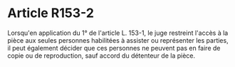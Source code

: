 # Article R153-2

<p>Lorsqu'en application du 1° de l'article L. 153-1, le juge restreint l'accès à la pièce aux seules personnes habilitées à assister ou représenter les parties, il peut également décider que ces personnes ne peuvent pas en faire de copie ou de reproduction, sauf accord du détenteur de la pièce.</p>